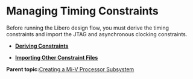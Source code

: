 # Managing Timing Constraints

Before running the Libero design flow, you must derive the timing constraints and import the JTAG and asynchronous clocking constraints.

-   **[Deriving Constraints](GUID-6D8F95A0-A19B-44F6-94F1-7C98E6D48219.md)**  

-   **[Importing Other Constraint Files](GUID-5EEB17BE-7122-4FBF-BFEC-CB2CB379ED30.md)**  


**Parent topic:**[Creating a Mi-V Processor Subsystem](GUID-EE94C957-B350-409F-8642-12DAB4A9E286.md)

